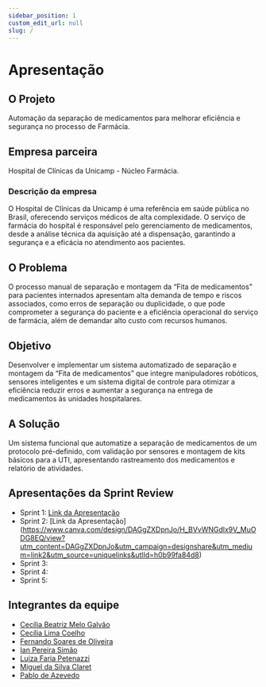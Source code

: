 ```yaml
---
sidebar_position: 1
custom_edit_url: null
slug: /
---
```


# Apresentação

## O Projeto
Automação da separação de medicamentos para melhorar eficiência e segurança no processo de
Farmácia.

## Empresa parceira
Hospital de Clínicas da Unicamp - Núcleo Farmácia.

### Descrição da empresa
O Hospital de Clínicas da Unicamp é uma referência em saúde pública no Brasil, oferecendo serviços médicos de alta complexidade. O serviço de farmácia do hospital é responsável pelo gerenciamento de medicamentos, desde a análise técnica da aquisição até a dispensação, garantindo a segurança e a eficácia no atendimento aos pacientes.

## O Problema
O processo manual de separação e montagem da “Fita de medicamentos” para pacientes internados apresentam alta demanda de tempo e riscos associados, como erros de separação ou duplicidade, o que pode comprometer a segurança do paciente e a eficiência operacional do serviço de farmácia, além de demandar alto custo com recursos humanos.

## Objetivo
Desenvolver e implementar um sistema automatizado de separação e montagem da “Fita de medicamentos” que integre manipuladores robóticos, sensores inteligentes e um sistema digital de controle para otimizar a eficiência reduzir erros e aumentar a segurança na entrega de medicamentos às unidades hospitalares.

## A Solução
Um sistema funcional que automatize a separação de medicamentos de um protocolo pré-definido, com validação por sensores e montagem de kits básicos para a UTI, apresentando rastreamento dos medicamentos e relatório de atividades.

## Apresentações da Sprint Review

- Sprint 1: [Link da Apresentação](https://www.canva.com/design/DAGfBLmC1Kk/Fw1trz96Eyfk2vsC-Rpz-w/view?utm_content=DAGfBLmC1Kk&utm_campaign=designshare&utm_medium=link2&utm_source=uniquelinks&utlId=h8c657ef852)
- Sprint 2: [Link da Apresentação] (https://www.canva.com/design/DAGgZXDpnJo/H_BVvWNGdlx9V_MuODG8EQ/view?utm_content=DAGgZXDpnJo&utm_campaign=designshare&utm_medium=link2&utm_source=uniquelinks&utlId=h0b99fa84d8)
- Sprint 3:
- Sprint 4:
- Sprint 5:

## Integrantes da equipe

- [Cecília Beatriz Melo Galvão](https://www.linkedin.com/in/cec%C3%ADlia-galv%C3%A3o/)
- [Cecília Lima Coelho](https://www.linkedin.com/in/cecilslico/)
- [Fernando Soares de Oliveira](https://www.linkedin.com/in/fernando-soares-oliveira/)
- [Ian Pereira Simão](https://www.linkedin.com/in/ian-pereira-simao/)
- [Luiza Faria Petenazzi](https://www.linkedin.com/in/luizapetenazzi/)
- [Miguel da Silva Claret](https://www.linkedin.com/in/miguelclaret/)
- [Pablo de Azevedo](https://www.linkedin.com/in/pabloazevedo/)
